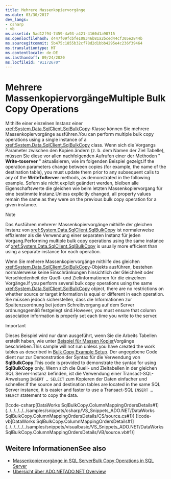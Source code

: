 ```yaml
---
title: Mehrere Massenkopiervorgänge
ms.date: 03/30/2017
dev_langs:
- csharp
- vb
ms.assetid: 5ad12f94-7459-4a93-a421-4160d1a90715
ms.openlocfilehash: d447f09fcbfe108346b81a2bced44cf305e2844b
ms.sourcegitcommit: 5b475c1855b32cf78d2d1bbb4295e4c236f39464
ms.translationtype: MT
ms.contentlocale: de-DE
ms.lasthandoff: 09/24/2020
ms.locfileid: "91172670"
---
```

# <a name="multiple-bulk-copy-operations"></a><span data-ttu-id="2961e-102">Mehrere Massenkopiervorgänge</span><span class="sxs-lookup"><span data-stu-id="2961e-102">Multiple Bulk Copy Operations</span></span>

<span data-ttu-id="2961e-103">Mithilfe einer einzelnen Instanz einer <xref:System.Data.SqlClient.SqlBulkCopy>-Klasse können Sie mehrere Massenkopiervorgänge ausführen.</span><span class="sxs-lookup"><span data-stu-id="2961e-103">You can perform multiple bulk copy operations using a single instance of a <xref:System.Data.SqlClient.SqlBulkCopy> class.</span></span> <span data-ttu-id="2961e-104">Wenn sich die Vorgangs Parameter zwischen den Kopien ändern (z. b. dem Namen der Ziel Tabelle), müssen Sie diese vor allen nachfolgenden Aufrufen einer der Methoden " **Write-toserver** " aktualisieren, wie im folgenden Beispiel gezeigt.</span><span class="sxs-lookup"><span data-stu-id="2961e-104">If the operation parameters change between copies (for example, the name of the destination table), you must update them prior to any subsequent calls to any of the **WriteToServer** methods, as demonstrated in the following example.</span></span> <span data-ttu-id="2961e-105">Sofern sie nicht explizit geändert werden, bleiben alle Eigenschaftswerte die gleichen wie beim letzten Massenkopiervorgang für eine bestimmte Instanz.</span><span class="sxs-lookup"><span data-stu-id="2961e-105">Unless explicitly changed, all property values remain the same as they were on the previous bulk copy operation for a given instance.</span></span>  
  
> [!NOTE]
> <span data-ttu-id="2961e-106">Das Ausführen mehrerer Massenkopiervorgänge mithilfe der gleichen Instanz von <xref:System.Data.SqlClient.SqlBulkCopy> ist normalerweise effizienter als die Verwendung einer separaten Instanz für jeden Vorgang.</span><span class="sxs-lookup"><span data-stu-id="2961e-106">Performing multiple bulk copy operations using the same instance of <xref:System.Data.SqlClient.SqlBulkCopy> is usually more efficient than using a separate instance for each operation.</span></span>  
  
 <span data-ttu-id="2961e-107">Wenn Sie mehrere Massenkopiervorgänge mithilfe des gleichen <xref:System.Data.SqlClient.SqlBulkCopy>-Objekts ausführen, bestehen normalerweise keine Einschränkungen hinsichtlich der Gleichheit oder Verschiedenheit der Quell- und Zielinformationen für die einzelnen Vorgänge.</span><span class="sxs-lookup"><span data-stu-id="2961e-107">If you perform several bulk copy operations using the same <xref:System.Data.SqlClient.SqlBulkCopy> object, there are no restrictions on whether source or target information is equal or different in each operation.</span></span> <span data-ttu-id="2961e-108">Sie müssen jedoch sicherstellen, dass die Informationen zur Spaltenzuordnung bei jedem Schreibvorgang auf dem Server ordnungsgemäß festgelegt sind.</span><span class="sxs-lookup"><span data-stu-id="2961e-108">However, you must ensure that column association information is properly set each time you write to the server.</span></span>  
  
> [!IMPORTANT]
> <span data-ttu-id="2961e-109">Dieses Beispiel wird nur dann ausgeführt, wenn Sie die Arbeits Tabellen erstellt haben, wie unter [Beispiel für Massen Kopier](bulk-copy-example-setup.md)Vorgänge beschrieben.</span><span class="sxs-lookup"><span data-stu-id="2961e-109">This sample will not run unless you have created the work tables as described in [Bulk Copy Example Setup](bulk-copy-example-setup.md).</span></span> <span data-ttu-id="2961e-110">Der angegebene Code dient nur zur Demonstration der Syntax für die Verwendung von **SqlBulkCopy**.</span><span class="sxs-lookup"><span data-stu-id="2961e-110">This code is provided to demonstrate the syntax for using **SqlBulkCopy** only.</span></span> <span data-ttu-id="2961e-111">Wenn sich die Quell- und Zieltabellen in der gleichen SQL Server-Instanz befinden, ist die Verwendung einer Transact-SQL-Anweisung `INSERT … SELECT` zum Kopieren der Daten einfacher und schneller.</span><span class="sxs-lookup"><span data-stu-id="2961e-111">If the source and destination tables are located in the same SQL Server instance, it is easier and faster to use a Transact-SQL `INSERT … SELECT` statement to copy the data.</span></span>  
  
 [!code-csharp[DataWorks SqlBulkCopy.ColumnMappingOrdersDetails#1](../../../../../samples/snippets/csharp/VS_Snippets_ADO.NET/DataWorks SqlBulkCopy.ColumnMappingOrdersDetails/CS/source.cs#1)]
 [!code-vb[DataWorks SqlBulkCopy.ColumnMappingOrdersDetails#1](../../../../../samples/snippets/visualbasic/VS_Snippets_ADO.NET/DataWorks SqlBulkCopy.ColumnMappingOrdersDetails/VB/source.vb#1)]  
  
## <a name="see-also"></a><span data-ttu-id="2961e-112">Weitere Informationen</span><span class="sxs-lookup"><span data-stu-id="2961e-112">See also</span></span>

- [<span data-ttu-id="2961e-113">Massenkopiervorgänge in SQL Server</span><span class="sxs-lookup"><span data-stu-id="2961e-113">Bulk Copy Operations in SQL Server</span></span>](bulk-copy-operations-in-sql-server.md)
- [<span data-ttu-id="2961e-114">Übersicht über ADO.NET</span><span class="sxs-lookup"><span data-stu-id="2961e-114">ADO.NET Overview</span></span>](../ado-net-overview.md)
